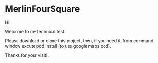 # MerlinFourSquare 

Hi!

Welcome to my technical test.

Please download or clone this project, then, if you need it, from command window excute pod install (to use google maps pod).

Thanks for your visit!.
